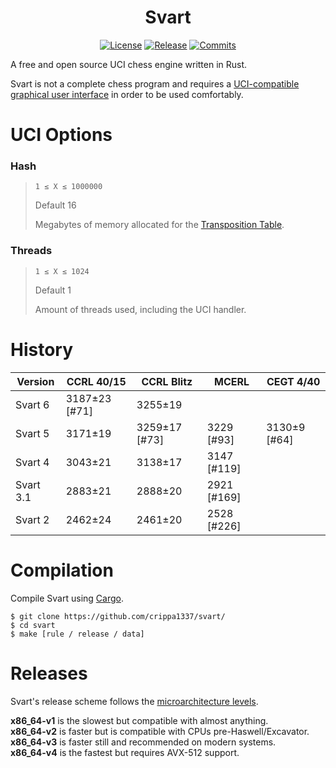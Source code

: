<div align="center">

  # Svart
  [![License][license-badge]][license-link]
  [![Release][release-badge]][release-link]
  [![Commits][commits-badge]][commits-link]

</div>
A free and open source UCI chess engine written in Rust.

Svart is not a complete chess program and requires a [UCI-compatible graphical user interface](https://www.chessprogramming.org/UCI#GUIs) in order to be used comfortably.


# UCI Options
### Hash
>``1 ≤ X ≤ 1000000``
>
>Default 16
>
>Megabytes of memory allocated for the [Transposition Table](https://en.wikipedia.org/wiki/Transposition_table).



### Threads
>``1 ≤ X ≤ 1024``
>
>Default 1
>
>Amount of threads used, including the UCI handler.
    

# History

| Version   | CCRL 40/15     | CCRL Blitz     | MCERL        | CEGT 4/40      |
| --------- | -------------- | -------------- | ------------ | -------------- |
| Svart 6   | 3187±23 [#71]  | 3255±19        |              |                |
| Svart 5   | 3171±19        | 3259±17 [#73]  | 3229 [#93]   | 3130±9 [#64]   |
| Svart 4   | 3043±21        | 3138±17        | 3147 [#119]  |                |
| Svart 3.1 | 2883±21        | 2888±20        | 2921 [#169]  |                |
| Svart 2   | 2462±24        | 2461±20        | 2528 [#226]  |                |


# Compilation
Compile Svart using [Cargo](https://doc.rust-lang.org/cargo/).

```
$ git clone https://github.com/crippa1337/svart/
$ cd svart
$ make [rule / release / data]
```


# Releases
Svart's release scheme follows the [microarchitecture levels](https://en.wikipedia.org/wiki/X86-64#Microarchitecture_levels).

**x86_64-v1** is the slowest but compatible with almost anything.<br>
**x86_64-v2** is faster but is compatible with CPUs pre-Haswell/Excavator.<br>
**x86_64-v3** is faster still and recommended on modern systems.<br>
**x86_64-v4** is the fastest but requires AVX-512 support.
    
    
[commits-badge]:https://img.shields.io/github/commits-since/crippa1337/svart/latest?style=for-the-badge
[commits-link]:https://github.com/crippa1337/svart/commits/master
[release-badge]:https://img.shields.io/github/v/release/crippa1337/svart?style=for-the-badge&label=official%20release
[release-link]:https://github.com/crippa1337/svart/releases/latest
[license-badge]:https://img.shields.io/github/license/crippa1337/svart?style=for-the-badge&label=license&color=success
[license-link]:https://github.com/crippa1337/svart/blob/master/LICENSE
